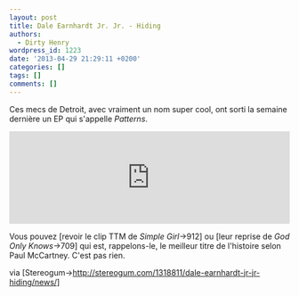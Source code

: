 ```yaml
---
layout: post
title: Dale Earnhardt Jr. Jr. - Hiding
authors:
  - Dirty Henry
wordpress_id: 1223
date: '2013-04-29 21:29:11 +0200'
categories: []
tags: []
comments: []
---
```

Ces mecs de Detroit, avec vraiment un nom super cool, ont sorti la semaine dernière un EP qui s'appelle *Patterns*.

<iframe width="100%" height="166" scrolling="no" frameborder="no" src="https://w.soundcloud.com/player/?url=http%3A%2F%2Fapi.soundcloud.com%2Ftracks%2F87131673"></iframe>

Vous pouvez [revoir le clip TTM de *Simple Girl*->912] ou [leur reprise de *God Only Knows*->709] qui est, rappelons-le, le meilleur titre de l'histoire selon Paul McCartney. C'est pas rien.

via [Stereogum->http://stereogum.com/1318811/dale-earnhardt-jr-jr-hiding/news/]
